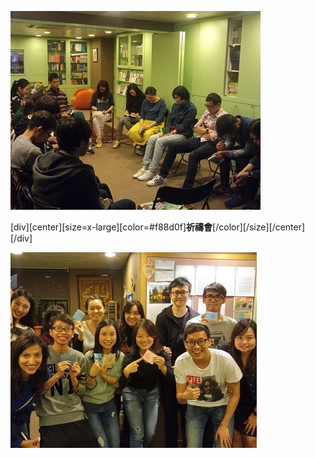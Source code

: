 ![](devmeet3.jpg)

[div][center][size=x-large][color=#f88d0f]**祈禱會**[/color][/size][/center][/div]

![](devmeet4.jpg)
